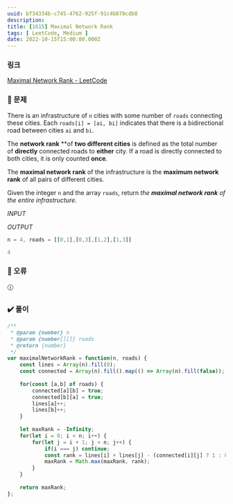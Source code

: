 ```yaml
---
uuid: bf34334b-c745-4762-925f-91c4b870cdb8
description: 
title: [1615] Maximal Network Rank
tags: [ LeetCode, Medium ]
date: 2022-10-15T15:00:00.000Z
---
```








### 링크

[Maximal Network Rank - LeetCode](https://leetcode.com/problems/maximal-network-rank/)

### 📝 문제

There is an infrastructure of `n` cities with some number of `roads` connecting these cities. Each `roads[i] = [ai, bi]` indicates that there is a bidirectional road between cities `ai` and `bi`.

The **network rank** **of **two different cities** is defined as the total number of **directly** connected roads to **either** city. If a road is directly connected to both cities, it is only counted **once**.

The **maximal network rank** of the infrastructure is the **maximum network rank** of all pairs of different cities.

Given the integer `n` and the array `roads`, return *the **maximal network rank** of the entire infrastructure*.

*INPUT*

*OUTPUT*

```jsx
n = 4, roads = [[0,1],[0,3],[1,2],[1,3]]
```

```jsx
4
```

### 🚨 오류

<aside>
🕧

</aside>

### ✔️ 풀이

```jsx
/**
 * @param {number} n
 * @param {number[][]} roads
 * @return {number}
 */
var maximalNetworkRank = function(n, roads) {
    const lines = Array(n).fill(0);
    const connected = Array(n).fill().map(() => Array(n).fill(false));
    
    for(const [a,b] of roads) {
        connected[a][b] = true;
        connected[b][a] = true;
        lines[a]++;
        lines[b]++;
    }
    
    let maxRank = -Infinity;
    for(let i = 0; i < n; i++) {
        for(let j = i + 1; j < n; j++) {
            if(i === j) continue;
            const rank = lines[i] + lines[j] - (connected[i][j] ? 1 : 0);
            maxRank = Math.max(maxRank, rank);
        }
    }
    
    return maxRank;
};
```